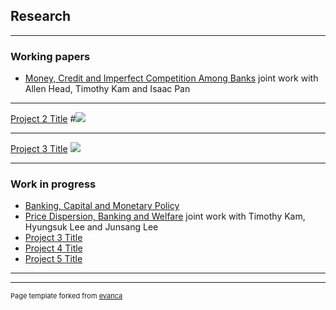 ## Research

---

### Working papers

- [Money, Credit and Imperfect Competition Among Banks](http://example.com/)
  joint work with Allen Head, Timothy Kam and Isaac Pan 
  
---
[Project 2 Title](/pdf/sample_presentation.pdf)
#<img src="images/dummy_thumbnail.jpg?raw=true"/>

---
[Project 3 Title](http://example.com/)
<img src="images/dummy_thumbnail.jpg?raw=true"/>

---

### Work in progress

- [Banking, Capital and Monetary Policy](http://example.com/)
- [Price Dispersion, Banking and Welfare](http://example.com/)
  joint work with Timothy Kam, Hyungsuk Lee and Junsang Lee
- [Project 3 Title](http://example.com/)
- [Project 4 Title](http://example.com/)
- [Project 5 Title](http://example.com/)

---




---
<p style="font-size:11px">Page template forked from <a href="https://github.com/evanca/quick-portfolio">evanca</a></p>
<!-- Remove above link if you don't want to attibute -->
